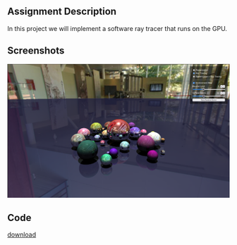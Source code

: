 ## Assignment Description

In this project we will implement a software ray tracer that runs on the GPU.

## Screenshots

![image](/static/img/raytracing.png)

## Code

[download](/static/file/raytracing.zip)
